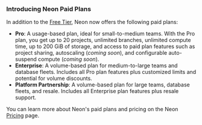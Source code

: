 ### Introducing Neon Paid Plans

In addition to the [Free Tier](/docs/introduction/free-tier), Neon now offers the following paid plans:
  
- **Pro**: A usage-based plan, ideal for small-to-medium teams. With the Pro plan, you get up to 20 projects, unlimited branches, unlimited compute time, up to 200 GiB of storage, and access to paid plan features such as project sharing, autoscaling (_coming soon_), and configurable auto-suspend compute (_coming soon_).
- **Enterprise**: A volume-based plan for medium-to-large teams and database fleets. Includes all Pro plan features plus customized limits and potential for volume discounts.
- **Platform Partnership**: A volume-based plan for large teams, database fleets, and resale. Includes all Enterprise plan features  plus resale support.

You can learn more about Neon's paid plans and pricing on the Neon [Pricing](https://neon.tech/pricing) page.
